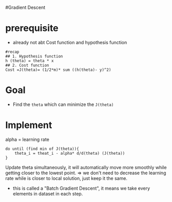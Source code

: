 #Gradient Descent

# prerequisite

- already not abt Cost function and hypothesis function

```
#recap
## 1. Hypothesis function
h (theta) = theta * x
## 2. Cost function
Cost =J(theta)= (1/2*m)* sum ((h(theta)- y)^2)
```

# Goal 

- Find the `theta` which can minimize the `J(theta)`

# Implement

alpha = learning rate

```
do until (find min of J(theta)){
    theta_i = theat_i - alpha* d/d(theta) (J(theta))
}
```

Update theta simultaneously,
it will automatically move more smoothly while getting closer to the lowest point.
=> we don't need to decrease the learning rate while is closer to local solution, just keep it the same.


- this is called a "Batch Gradient Descent", it means we take every elements in dataset in each step.